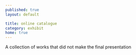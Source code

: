 ```yaml
---
published: true
layout: default

title: online catalogue
category: exhibit
home: true
---
```


<img src="">
<br>
A collection of works that did not make the final presentation

